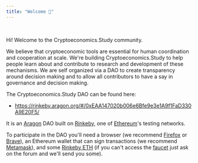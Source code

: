 ```yaml
---
title: "Welcome 👋"
---
```


<br />

Hi! Welcome to the Cryptoeconomics.Study community.

We believe that cryptoeconomic tools are essential for human coordination and cooperation at scale. We're building Cryptoeconomics.Study to help people learn about and contribute to research and development of these mechanisms. We are self organized via a DAO to create transparency around decision making and to allow all contributors to have a say in governance and decision making.

The Cryptoeconomics.Study DAO can be found here:
- https://rinkeby.aragon.org/#/0xEAA147020b006e6Bfe9e3e1A9f1FaD330A9E20F5/

It is an [Aragon](https://aragon.org/) DAO built on [Rinkeby](https://www.rinkeby.io/#stats), one of [Ethereum](https://www.ethereum.org/)'s testing networks.

To participate in the DAO you'll need a browser (we recommend [Firefox](https://www.mozilla.org/en-US/firefox/new/) or [Brave](https://brave.com/)), an Ethereum wallet that can sign transactions (we recommend [Metamask](https://metamask.io/)), and some [Rinkeby ETH](https://faucet.rinkeby.io/) (if you can't access the [faucet](https://faucet.rinkeby.io/) just ask on the forum and we'll send you some).

<br />
